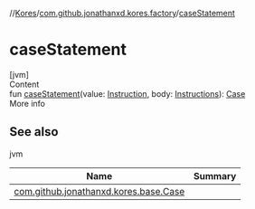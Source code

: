 //[Kores](../index.md)/[com.github.jonathanxd.kores.factory](index.md)/[caseStatement](case-statement.md)



# caseStatement  
[jvm]  
Content  
fun [caseStatement](case-statement.md)(value: [Instruction](../com.github.jonathanxd.kores/-instruction/index.md), body: [Instructions](../com.github.jonathanxd.kores/-instructions/index.md)): [Case](../com.github.jonathanxd.kores.base/-case/index.md)  
More info  


## See also  
  
jvm  
  
|  Name|  Summary| 
|---|---|
| <a name="com.github.jonathanxd.kores.factory//caseStatement/#com.github.jonathanxd.kores.Instruction#com.github.jonathanxd.kores.Instructions/PointingToDeclaration/"></a>[com.github.jonathanxd.kores.base.Case](../com.github.jonathanxd.kores.base/-case/index.md)| <a name="com.github.jonathanxd.kores.factory//caseStatement/#com.github.jonathanxd.kores.Instruction#com.github.jonathanxd.kores.Instructions/PointingToDeclaration/"></a>
  
  



